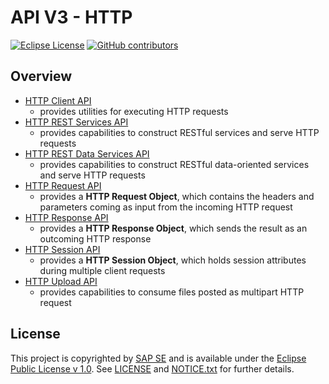 # API V3 - HTTP

[![Eclipse License](http://img.shields.io/badge/license-Eclipse-brightgreen.svg)](LICENSE)
[![GitHub contributors](https://img.shields.io/github/contributors/dirigiblelabs/api-v3-http.svg)](https://github.com/dirigiblelabs/api-v3-http/graphs/contributors)

## Overview

* [HTTP Client API](http://www.dirigible.io/api/http_client.html)
  - provides utilities for executing HTTP requests
* [HTTP REST Services API](http://www.dirigible.io/api/http_rs.html)
  - provides capabilities to construct RESTful services and serve HTTP requests
* [HTTP REST Data Services API](http://www.dirigible.io/api/http_rs-data.html)
  - provides capabilities to construct RESTful data-oriented services and serve HTTP requests
* [HTTP Request API](http://www.dirigible.io/api/http_request.html)
  - provides a **HTTP Request Object**, which contains the headers and parameters coming as input from the incoming HTTP request
* [HTTP Response API](http://www.dirigible.io/api/http_response.html)
  - provides a **HTTP Response Object**, which sends the result as an outcoming HTTP response
* [HTTP Session API](http://www.dirigible.io/api/http_session.html)
  - provides а **HTTP Session Object**, which holds session attributes during multiple client requests
* [HTTP Upload API](http://www.dirigible.io/api/http_upload.html)
  - provides capabilities to consume files posted as multipart HTTP request

## License

This project is copyrighted by [SAP SE](http://www.sap.com/) and is available under the [Eclipse Public License v 1.0](https://www.eclipse.org/legal/epl-v10.html). See [LICENSE](LICENSE) and [NOTICE.txt](NOTICE.txt) for further details.
